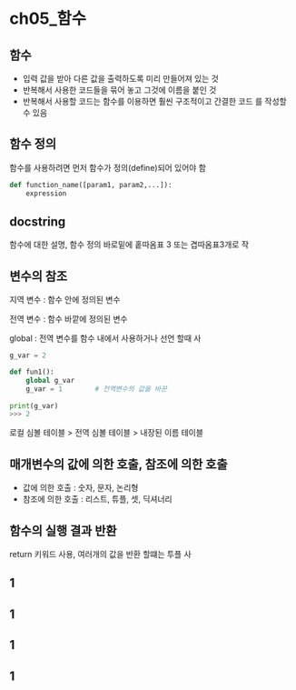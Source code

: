 # ch05\_함수

## 함수

* 입력 값을 받아 다른 값을 출력하도록 미리 만들어져 있는 것
* 반복해서 사용한 코드들을 묶어 놓고 그것에 이름을 붙인 것
* 반복해서 사용할 코드는 함수를 이용하면 훨씬 구조적이고 간결한 코드 를 작성할 수 있음

## 함수 정의

함수를 사용하려면 먼저 함수가 정의\(define\)되어 있어야 함

```python
def function_name([param1, param2,...]):
    expression
```

## docstring

함수에 대한 설명, 함수 정의 바로밑에 홑따옴표 3 또는 겹따옴표3개로 작

## 변수의 참조

지역 변수 : 함수 안에 정의된 변수

전역 변수 : 함수 바깥에 정의된 변수

global : 전역 변수를 함수 내에서 사용하거나 선언 할때 사

```python
g_var = 2

def fun1():
    global g_var  
    g_var = 1        # 전역변수의 값을 바꾼
    
print(g_var) 
>>> 2
```

로컬 심볼 테이블 &gt; 전역 심볼 테이블 &gt; 내장된 이름 테이블

## 매개변수의 값에 의한 호출, 참조에 의한 호출

* 값에 의한 호출 : 숫자, 문자, 논리형
* 참조에 의한 호출 : 리스트, 튜플, 셋, 딕셔너리

## 함수의 실행 결과 반환

return 키워드 사용, 여러개의 값을 반환 할떄는 투플 사

## 1

## 1

## 1

## 1

